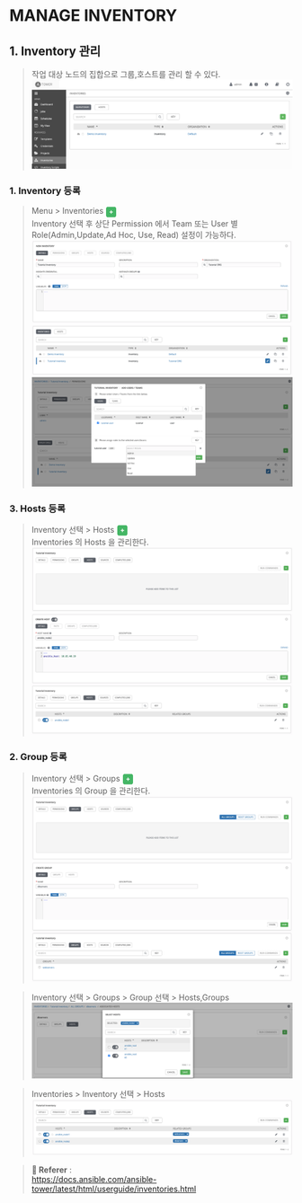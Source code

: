 # MANAGE INVENTORY

## 1. Inventory 관리
> 작업 대상 노드의 집합으로 그룹,호스트를 관리 할 수 있다.
![Inventories](../imgs/inventories.png)

### 1. Inventory 등록

> Menu > Inventories <img src="../imgs/add-button.png" width=20 height=20 align="absmiddle"/> </BR>
> Inventory 선택 후 상단 Permission 에서 Team 또는 User 별 Role(Admin,Update,Ad Hoc, Use, Read) 설정이 가능하다.
![Inventories](../imgs/create-inventories.png)
![Inventories](../imgs/list-inventories.png)
![Inventories](../imgs/permission-inventories.png)

### 3. Hosts 등록 

> Inventory 선택 > Hosts <img src="../imgs/add-button.png" width=20 height=20 align="absmiddle"/> </BR>
> Inventories 의 Hosts 을 관리한다.
![Hosts](../imgs/hosts-inventories.png) 
![Hosts](../imgs/create-hosts.png) 

### 2. Group 등록 

> Inventory 선택 > Groups <img src="../imgs/add-button.png" width=20 height=20 align="absmiddle"/> </BR>
> Inventories 의 Group 을 관리한다.
![Groups](../imgs/groups-inventories.png)
![Groups](../imgs/create-groups.png)

> Inventory 선택 > Groups > Group 선택 > Hosts,Groups
![Groups](../imgs/join-groups.png)

> Inventories > Inventory 선택 > Hosts
![Groups](../imgs/list-hosts.png)


> **:link: Referer** : <BR>
> https://docs.ansible.com/ansible-tower/latest/html/userguide/inventories.html  